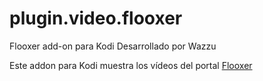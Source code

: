 # plugin.video.flooxer
Flooxer add-on para Kodi
Desarrollado por Wazzu

Este addon para Kodi muestra los vídeos del portal [Flooxer](http://www.flooxer.com)<br>
